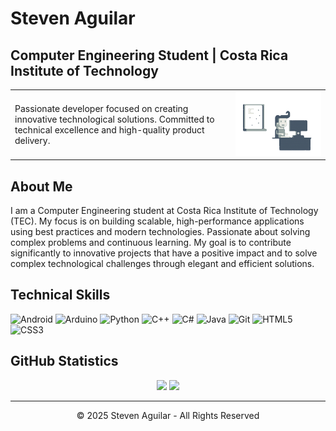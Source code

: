 # Steven Aguilar
**Computer Engineering Student | Costa Rica Institute of Technology**
---

<table border="0" cellspacing="0" cellpadding="0" style="border:none; border-collapse:collapse;">
  <tr style="border:none;">
    <td width="70%" style="border:none; vertical-align:middle;">
      Passionate developer focused on creating innovative technological solutions. Committed to technical excellence and high-quality product delivery.
    </td>
    <td width="30%" style="border:none; text-align:right;">
      <img src="codingGIF.gif" width="100%" alt="Coding Animation">
    </td>
  </tr>
</table>

## About Me
I am a Computer Engineering student at Costa Rica Institute of Technology (TEC). My focus is on building scalable, high-performance applications using best practices and modern technologies. Passionate about solving complex problems and continuous learning.
My goal is to contribute significantly to innovative projects that have a positive impact and to solve complex technological challenges through elegant and efficient solutions.

## Technical Skills
![Android](https://img.shields.io/badge/-Android-212121?style=flat-square&logo=android)
![Arduino](https://img.shields.io/badge/-Arduino-212121?style=flat-square&logo=arduino)
![Python](https://img.shields.io/badge/-Python-212121?style=flat-square&logo=Python)
![C++](https://img.shields.io/badge/-C++-212121?style=flat-square&logo=cplusplus)
![C#](https://img.shields.io/badge/-C%23-212121?style=flat-square&logo=csharp)
![Java](https://img.shields.io/badge/-Java-212121?style=flat-square&logo=java)
![Git](https://img.shields.io/badge/-Git-212121?style=flat-square&logo=git)
![HTML5](https://img.shields.io/badge/-HTML5-212121?style=flat-square&logo=html5)
![CSS3](https://img.shields.io/badge/-CSS3-212121?style=flat-square&logo=css3)

## GitHub Statistics
<div align="center">
  <img height="180em" src="https://github-readme-stats.vercel.app/api?username=stevmzz&show_icons=true&hide_border=true&include_all_commits=true&count_private=true&title_color=ffffff&text_color=cccccc&icon_color=ffffff&bg_color=000000" />
  <img height="180em" src="https://github-readme-stats.vercel.app/api/top-langs/?username=stevmzz&layout=compact&hide_border=true&title_color=ffffff&text_color=cccccc&bg_color=000000" />
</div>

---
<div align="center">
  <p>© 2025 Steven Aguilar - All Rights Reserved</p>
</div>
